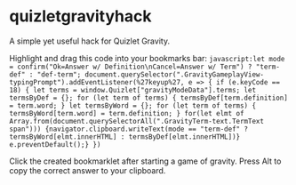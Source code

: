 # quizletgravityhack
A simple yet useful hack for Quizlet Gravity.

Highlight and drag this code into your bookmarks bar:
`javascript:let mode = confirm("Ok=Answer w/ Definition\nCancel=Answer w/ Term") ? "term-def" : "def-term"; document.querySelector(".GravityGameplayView-typingPrompt").addEventListener(%27keyup%27, e => { if (e.keyCode == 18) { let terms = window.Quizlet["gravityModeData"].terms; let termsByDef = {}; for (let term of terms) { termsByDef[term.definition] = term.word; } let termsByWord = {}; for (let term of terms) { termsByWord[term.word] = term.definition; } for(let elmt of Array.from(document.querySelectorAll(".GravityTerm-text.TermText span"))) {navigator.clipboard.writeText(mode == "term-def" ? termsByWord[elmt.innerHTML] : termsByDef[elmt.innerHTML])} e.preventDefault();} })`

Click the created bookmarklet after starting a game of gravity. Press Alt to copy the correct answer to your clipboard.
